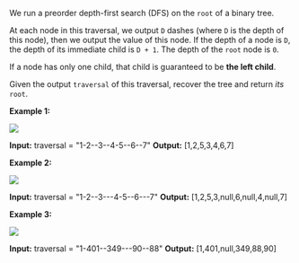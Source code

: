 We run a preorder depth-first search (DFS) on the  `root`  of a binary tree.

At each node in this traversal, we output  `D`  dashes (where  `D`  is the depth of this node), then we output the value of this node. If the depth of a node is  `D`, the depth of its immediate child is  `D + 1`. The depth of the  `root`  node is  `0`.

If a node has only one child, that child is guaranteed to be  **the left child**.

Given the output  `traversal`  of this traversal, recover the tree and return  _its_  `root`.

**Example 1:**

![](https://assets.leetcode.com/uploads/2024/09/10/recover_tree_ex1.png)

**Input:** traversal = "1-2--3--4-5--6--7"
**Output:** [1,2,5,3,4,6,7]

**Example 2:**

![](https://assets.leetcode.com/uploads/2024/09/10/recover_tree_ex2.png)

**Input:** traversal = "1-2--3---4-5--6---7"
**Output:** [1,2,5,3,null,6,null,4,null,7]

**Example 3:**

![](https://assets.leetcode.com/uploads/2024/09/10/recover_tree_ex3.png)

**Input:** traversal = "1-401--349---90--88"
**Output:** [1,401,null,349,88,90]
